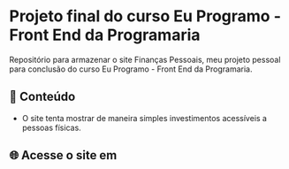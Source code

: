 # Projeto final do curso Eu Programo - Front End da Programaria

Repositório para armazenar o site Finanças Pessoais, meu projeto pessoal para conclusão do curso Eu Programo - Front End da Programaria.

## 📝 Conteúdo
- O site tenta mostrar de maneira simples investimentos acessíveis a pessoas físicas.
  
## 🌐 Acesse o site em
